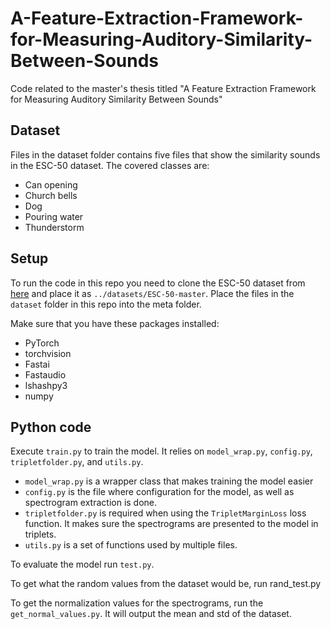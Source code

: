 # A-Feature-Extraction-Framework-for-Measuring-Auditory-Similarity-Between-Sounds
Code related to the master's thesis titled "A Feature Extraction Framework for Measuring Auditory Similarity Between Sounds"

## Dataset

Files in the dataset folder contains five files that show the similarity sounds in the ESC-50 dataset. The covered classes are:

* Can opening
* Church bells
* Dog
* Pouring water
* Thunderstorm

## Setup

To run the code in this repo you need to clone the ESC-50 dataset from [here](https://github.com/karolpiczak/ESC-50) and place it as `../datasets/ESC-50-master`. Place the files in the `dataset` folder in this repo into the meta folder.

Make sure that you have these packages installed:

* PyTorch
* torchvision
* Fastai
* Fastaudio
* lshashpy3
* numpy

## Python code

Execute `train.py` to train the model. It relies on `model_wrap.py`, `config.py`, `tripletfolder.py`, and `utils.py`.

* `model_wrap.py` is a wrapper class that makes training the model easier
* `config.py` is the file where configuration for the model, as well as spectrogram extraction is done.
* `tripletfolder.py` is required when using the `TripletMarginLoss` loss function. It makes sure the spectrograms are presented to the model in triplets.
* `utils.py` is a set of functions used by multiple files.

To evaluate the model run `test.py`. 

To get what the random values from the dataset would be, run rand_test.py

To get the normalization values for the spectrograms, run the `get_normal_values.py`. It will output the mean and std of the dataset.
